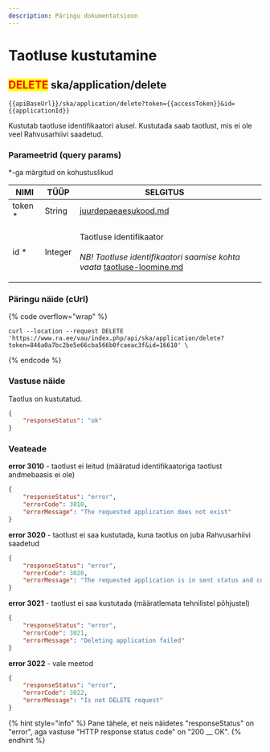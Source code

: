 ```yaml
---
description: Päringu dokumentatsioon
---
```


# Taotluse kustutamine

## <mark style="color:red;">DELETE</mark> ska/application/delete

```
{{apiBaseUrl}}/ska/application/delete?token={{accessToken}}&id={{applicationId}}
```

Kustutab taotluse identifikaatori alusel. Kustutada saab taotlust, mis ei ole veel Rahvusarhiivi saadetud.

### Parameetrid (query params)

\*-ga märgitud on kohustuslikud

| NIMI     | TÜÜP    | SELGITUS                                                                                                                                                                    |   |
| -------- | ------- | --------------------------------------------------------------------------------------------------------------------------------------------------------------------------- | - |
| token \* | String  | [juurdepaeaesukood.md](../../juurdepaeaesukood.md "mention")                                                                                                                |   |
| id \*    | Integer | <p>Taotluse identifikaator<br><br><em>NB! Taotluse identifikaatori saamise kohta vaata</em> <a data-mention href="taotluse-loomine.md">taotluse-loomine.md</a><em></em></p> |   |

### Päringu näide (cUrl)

{% code overflow="wrap" %}
```shell
curl --location --request DELETE 'https://www.ra.ee/vau/index.php/api/ska/application/delete?token=846a0a7bc2be5e66cba566b0fcaeac3f&id=16610' \
```
{% endcode %}

### Vastuse näide

Taotlus on kustutatud.

```json
{
    "responseStatus": "ok"
}
```

### Veateade

**error 3010** - taotlust ei leitud (määratud identifikaatoriga taotlust andmebaasis ei ole)

```json
{
    "responseStatus": "error",
    "errorCode": 3010,
    "errorMessage": "The requested application does not exist"
}
```

**error 3020** - taotlust ei saa kustutada, kuna taotlus on juba Rahvusarhiivi saadetud

```json
{
    "responseStatus": "error",
    "errorCode": 3020,
    "errorMessage": "The requested application is in sent status and could not be deleted"
}
```

**error 3021** - taotlust ei saa kustutada (määratlemata tehnilistel põhjustel)

```json
{
    "responseStatus": "error",
    "errorCode": 3021,
    "errorMessage": "Deleting application failed"
}
```

**error 3022** - vale meetod

```json
{
    "responseStatus": "error",
    "errorCode": 3022,
    "errorMessage": "Is not DELETE request"
}
```

{% hint style="info" %}
Pane tähele, et neis näidetes "responseStatus" on "error", aga vastuse "HTTP response status code" on "200 __ OK".&#x20;
{% endhint %}

